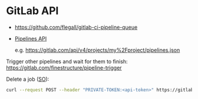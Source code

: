 # GitLab API

* <https://github.com/flegall/gitlab-ci-pipeline-queue>

* [Pipelines API](https://docs.gitlab.com/ee/api/pipelines.html)

    e.g. <https://gitlab.com/api/v4/projects/my%2Fproject/pipelines.json>
    
Trigger other pipelines and wait for them to finish: <https://gitlab.com/finestructure/pipeline-trigger>


Delete a job ([SO](https://stackoverflow.com/a/48962177/125246)):

```bash
curl --request POST --header "PRIVATE-TOKEN:<api-token>" https://gitlab.com/api/v4/projects/<project-id>/jobs/<job-id>/erase
```